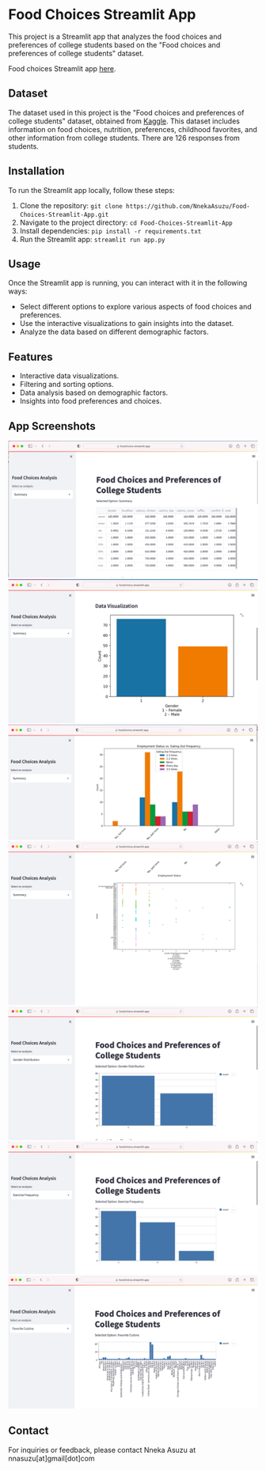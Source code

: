 
# Food Choices Streamlit App

This project is a Streamlit app that analyzes the food choices and preferences of college students based on the "Food choices and preferences of college students" dataset.


Food choices Streamlit app [here][1].


[1]: https://foodchoice.streamlit.app


## Dataset

The dataset used in this project is the "Food choices and preferences of college students" dataset, obtained from [Kaggle](https://www.kaggle.com/datasets/borapajo/food-choices). This dataset includes information on food choices, nutrition, preferences, childhood favorites, and other information from college students. There are 126 responses from students. 


## Installation

To run the Streamlit app locally, follow these steps:

1. Clone the repository: `git clone https://github.com/NnekaAsuzu/Food-Choices-Streamlit-App.git`
2. Navigate to the project directory: `cd Food-Choices-Streamlit-App`
3. Install dependencies: `pip install -r requirements.txt`
4. Run the Streamlit app: `streamlit run app.py`

## Usage

Once the Streamlit app is running, you can interact with it in the following ways:

- Select different options to explore various aspects of food choices and preferences.
- Use the interactive visualizations to gain insights into the dataset.
- Analyze the data based on different demographic factors.

## Features

- Interactive data visualizations.
- Filtering and sorting options.
- Data analysis based on demographic factors.
- Insights into food preferences and choices.

## App Screenshots

![Screenshot 1](/Foodchoicescreenshots/fc1.png)
![Screenshot 2](/Foodchoicescreenshots/fc2.png)
![Screenshot 3](/Foodchoicescreenshots/fc3.png)
![Screenshot 4](/Foodchoicescreenshots/fc4.png)
![Screenshot 5](/Foodchoicescreenshots/fc5.png)
![Screenshot 6](/Foodchoicescreenshots/fc6.png)
![Screenshot 7](/Foodchoicescreenshots/fc7.png)



## Contact

For inquiries or feedback, please contact Nneka Asuzu at nnasuzu[at]gmail[dot]com
